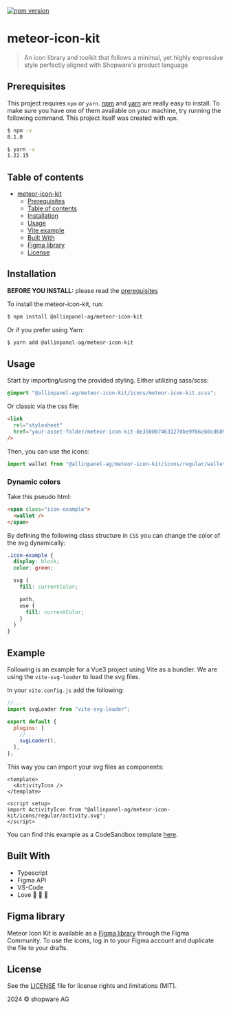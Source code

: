 [![npm version](https://badge.fury.io/js/@shopware-ag%2Fmeteor-icon-kit.svg)](https://badge.fury.io/js/@shopware-ag%2Fmeteor-icon-kit)

# meteor-icon-kit

> An icon library and toolkit that follows a minimal, yet highly expressive style perfectly aligned with Shopware's product language

## Prerequisites

This project requires `npm` or `yarn`.
[npm](http://npmjs.org/) and [yarn](https://yarnpkg.com/) are really easy to install.
To make sure you have one of them available on your machine,
try running the following command. This project itself was created with `npm`.

```sh
$ npm -v
8.1.0

$ yarn -v
1.22.15
```

## Table of contents

- [meteor-icon-kit](#meteor-icon-kit)
  - [Prerequisites](#prerequisites)
  - [Table of contents](#table-of-contents)
  - [Installation](#installation)
  - [Usage](#usage)
  - [Vite example](#example)
  - [Built With](#built-with)
  - [Figma library](#figma-library)
  - [License](#license)

## Installation

**BEFORE YOU INSTALL:** please read the [prerequisites](#prerequisites)

To install the meteor-icon-kit, run:

```sh
$ npm install @allinpanel-ag/meteor-icon-kit
```

Or if you prefer using Yarn:

```sh
$ yarn add @allinpanel-ag/meteor-icon-kit
```

## Usage

Start by importing/using the provided styling.
Either utilizing sass/scss:

```scss
@import "@allinpanel-ag/meteor-icon-kit/icons/meteor-icon-kit.scss";
```

Or classic via the css file:

```html
<link
  rel="stylesheet"
  href="your-asset-folder/meteor-icon-kit-8e350007463127dbe9f66c60cd6896ca.css"
/>
```

Then, you can use the icons:

```js
import wallet from "@allinpanel-ag/meteor-icon-kit/icons/regular/wallet.svg";
```

### Dynamic colors

Take this pseudo html:

```html
<span class="icon-example">
  <wallet />
</span>
```

By defining the following class structure in `CSS` you can change the color of the svg dynamically:

```CSS
.icon-example {
  display: block;
  color: green;

  svg {
    fill: currentColor;

    path,
    use {
      fill: currentColor;
    }
  }
}
```

## Example

Following is an example for a Vue3 project using Vite as a bundler.
We are using the `vite-svg-loader` to load the svg files.

In your `vite.config.js` add the following:

```js
//...
import svgLoader from "vite-svg-loader";

export default {
  plugins: [
    //...
    svgLoader(),
  ],
};
```

This way you can import your svg files as components:

```vue
<template>
  <ActivityIcon />
</template>

<script setup>
import ActivityIcon from "@allinpanel-ag/meteor-icon-kit/icons/regular/activity.svg";
</script>
```

You can find this example as a CodeSandbox template [here](https://codesandbox.io/p/sandbox/meteor-icon-kit-example-revdlr).

## Built With

- Typescript
- Figma API
- VS-Code
- Love :blue_heart: :blue_heart: :blue_heart:

## Figma library

Meteor Icon Kit is available as a [Figma library](https://www.figma.com/community/file/1032564947404478461/Meteor-Icon-Kit-%E2%80%93-Shopware) through the Figma Community. To use the icons, log in to your Figma account and duplicate the file to your drafts.

## License

See the [LICENSE](LICENSE.md) file for license rights and limitations (MIT).

2024 © shopware AG
